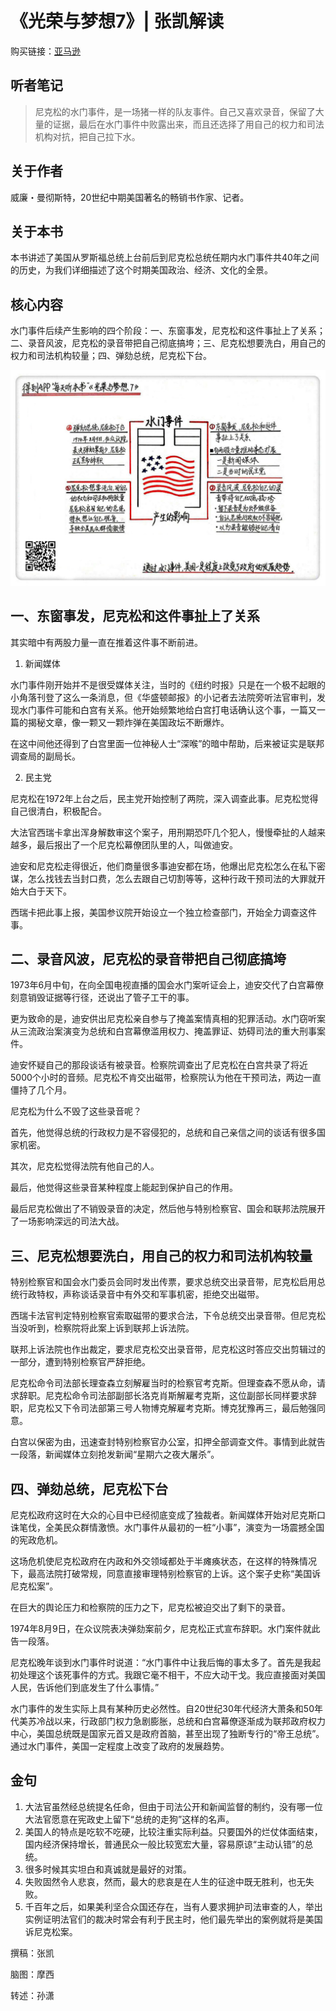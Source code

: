 《光荣与梦想7》| 张凯解读
========================

购买链接：[亚马逊](https://www.amazon.cn/光荣与梦想-威廉·曼彻斯特/dp/B00T2DK826/ref=sr_1_1?ie=UTF8&qid=1511095554&sr=8-1&keywords=光荣与梦想&dpID=51oD2AjgCFL&preST=_SX258_BO1,204,203,200_QL70_&dpSrc=srch)

听者笔记
------------------------

> 尼克松的水门事件，是一场猪一样的队友事件。自己又喜欢录音，保留了大量的证据，最后在水门事件中败露出来，而且还选择了用自己的权力和司法机构对抗，把自己拉下水。

关于作者
------------------------

威廉・曼彻斯特，20世纪中期美国著名的畅销书作家、记者。  

关于本书
------------------------

本书讲述了美国从罗斯福总统上台前后到尼克松总统任期内水门事件共40年之间的历史，为我们详细描述了这个时期美国政治、经济、文化的全景。

核心内容
------------------------

水门事件后续产生影响的四个阶段：一、东窗事发，尼克松和这件事扯上了关系；二、录音风波，尼克松的录音带把自己彻底搞垮；三、尼克松想要洗白，用自己的权力和司法机构较量；四、弹劾总统，尼克松下台。
 
![](the-glory-and-the-dream-07/001.JPG)

一、东窗事发，尼克松和这件事扯上了关系
------------------------

其实暗中有两股力量一直在推着这件事不断前进。

1. 新闻媒体

水门事件刚开始并不是很受媒体关注，当时的《纽约时报》只是在一个极不起眼的小角落刊登了这么一条消息，但《华盛顿邮报》的小记者去法院旁听法官审判，发现水门事件可能和白宫有关系。他开始频繁地给白宫打电话确认这个事，一篇又一篇的揭秘文章，像一颗又一颗炸弹在美国政坛不断爆炸。

在这中间他还得到了白宫里面一位神秘人士“深喉”的暗中帮助，后来被证实是联邦调查局的副局长。

2. 民主党

尼克松在1972年上台之后，民主党开始控制了两院，深入调查此事。尼克松觉得自己很清白，积极配合。

大法官西瑞卡拿出浑身解数审这个案子，用刑期恐吓几个犯人，慢慢牵扯的人越来越多，最后报出了一个尼克松幕僚团队里的人，叫做迪安。

迪安和尼克松走得很近，他们商量很多事迪安都在场，他爆出尼克松怎么在私下密谋，怎么找钱去当封口费，怎么去跟自己切割等等，这种行政干预司法的大罪就开始大白于天下。

西瑞卡把此事上报，美国参议院开始设立一个独立检查部门，开始全力调查这件事。

二、录音风波，尼克松的录音带把自己彻底搞垮
------------------------

1973年6月中旬，在向全国电视直播的国会水门案听证会上，迪安交代了白宫幕僚刻意销毁证据等行径，还说出了管子工干的事。

更为致命的是，迪安供出尼克松亲自参与了掩盖案情真相的犯罪活动。水门窃听案从三流政治案演变为总统和白宫幕僚滥用权力、掩盖罪证、妨碍司法的重大刑事案件。

迪安怀疑自己的那段谈话有被录音。检察院调查出了尼克松在白宫共录了将近5000个小时的音频。尼克松不肯交出磁带，检察院认为他在干预司法，两边一直僵持了几个月。

尼克松为什么不毁了这些录音呢？

首先，他觉得总统的行政权力是不容侵犯的，总统和自己亲信之间的谈话有很多国家机密。

其次，尼克松觉得法院有他自己的人。

最后，他觉得这些录音某种程度上能起到保护自己的作用。

最后尼克松做出了不销毁录音的决定，然后他与特别检察官、国会和联邦法院展开了一场影响深远的司法大战。

三、尼克松想要洗白，用自己的权力和司法机构较量
------------------------

特别检察官和国会水门委员会同时发出传票，要求总统交出录音带，尼克松启用总统行政特权，声称谈话录音中有外交和军事机密，拒绝交出磁带。

西瑞卡法官判定特别检察官索取磁带的要求合法，下令总统交出录音带。但尼克松当没听到，检察院将此案上诉到联邦上诉法院。

联邦上诉法院也作出裁定，要求尼克松交出录音带，尼克松这时答应交出剪辑过的一部分，遭到特别检察官严辞拒绝。

尼克松命令司法部长理查森立刻解雇当时的检察官考克斯。但理查森不愿从命，请求辞职。尼克松命令司法部副部长洛克肖斯解雇考克斯，这位副部长同样要求辞职，尼克松又下令司法部第三号人物博克解雇考克斯。博克犹豫再三，最后勉强同意。

白宫以保密为由，迅速查封特别检察官办公室，扣押全部调查文件。事情到此就告一段落，新闻媒体立刻抢发新闻“星期六之夜大屠杀”。

四、弹劾总统，尼克松下台
------------------------

尼克松政府这时在大众的心目中已经彻底变成了独裁者。新闻媒体开始对尼克斯口诛笔伐，全美民众群情激愤。水门事件从最初的一桩“小事”，演变为一场震撼全国的宪政危机。

这场危机使尼克松政府在内政和外交领域都处于半瘫痪状态，在这样的特殊情况下，最高法院打破常规，同意直接审理特别检察官的上诉。这个案子史称“美国诉尼克松案”。

在巨大的舆论压力和检察院的压力之下，尼克松被迫交出了剩下的录音。

1974年8月9日，在众议院表决弹劾案前夕，尼克松正式宣布辞职。水门案件就此告一段落。

尼克松晚年谈到水门事件时说道：“水门事件中让我后悔的事太多了。首先是我起初处理这个该死事件的方式。我跟它毫不相干，不应大动干戈。我应直接面对美国人民，告诉他们到底发生了什么事情。”

水门事件的发生实际上具有某种历史必然性。自20世纪30年代经济大萧条和50年代美苏冷战以来，行政部门权力急剧膨胀，总统和白宫幕僚逐渐成为联邦政府权力中心，美国总统既是国家元首又是政府首脑，甚至出现了独断专行的“帝王总统”。通过水门事件，美国一定程度上改变了政府的发展趋势。     

金句
------------------------

1. 大法官虽然经总统提名任命，但由于司法公开和新闻监督的制约，没有哪一位大法官愿意在宪政史上留下“总统的走狗”这样的名声。
2. 美国人的特点是吃软不吃硬，比较注重实际利益。只要国外的烂仗体面结束，国内经济保持增长，普通民众一般比较宽宏大量，容易原谅“主动认错”的总统。
3. 很多时候其实坦白和真诚就是最好的对策。
4. 失败固然令人悲哀，然而，最大的悲哀是在人生的征途中既无胜利，也无失败。
5. 千百年之后，如果美利坚合众国还存在，当有人要求拥护司法审查的人，举出实例证明法官们的裁决时常会有利于民主时，他们最先举出的案例就将是美国诉尼克松案。

撰稿：张凯

脑图：摩西

转述：孙潇